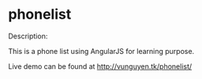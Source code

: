 # phonelist

Description:

This is a phone list using AngularJS for learning purpose.

Live demo can be found at http://vunguyen.tk/phonelist/
